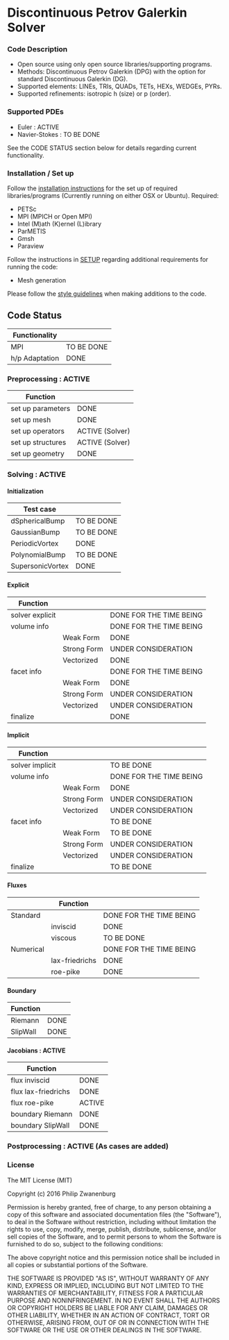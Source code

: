 # Discontinuous Petrov Galerkin Solver

### Code Description
- Open source using only open source libraries/supporting programs.
- Methods: Discontinuous Petrov Galerkin (DPG) with the option for standard Discontinuous Galerkin (DG).
- Supported elements: LINEs, TRIs, QUADs, TETs, HEXs, WEDGEs, PYRs.
- Supported refinements: isotropic h (size) or p (order).

### Supported PDEs
- Euler         : ACTIVE
- Navier-Stokes : TO BE DONE

See the CODE STATUS section below for details regarding current functionality.

### Installation / Set up
Follow the [installation instructions](INSTALL.md) for the set up of required libraries/programs (Currently running on
either OSX or Ubuntu). Required:
- PETSc
- MPI (MPICH or Open MPI)
- Intel (M)ath (K)ernel (L)ibrary
- ParMETIS
- Gmsh
- Paraview

Follow the instructions in [SETUP](SETUP.md) regarding additional requirements for running the code:
- Mesh generation

Please follow the [style guidelines](STYLE.md) when making additions to the code.


## Code Status
| Functionality  |            |
|----------------|------------|
| MPI            | TO BE DONE |
| h/p Adaptation | DONE       |

### Preprocessing : ACTIVE
| Function          |                 |
|-------------------|-----------------|
| set up parameters | DONE            |
| set up mesh       | DONE            |
| set up operators  | ACTIVE (Solver) |
| set up structures | ACTIVE (Solver) |
| set up geometry   | DONE            |

### Solving : ACTIVE
#### Initialization
| Test case        |            |
|------------------|------------|
| dSphericalBump   | TO BE DONE |
| GaussianBump     | TO BE DONE |
| PeriodicVortex   | DONE       |
| PolynomialBump   | TO BE DONE |
| SupersonicVortex | DONE       |

#### Explicit
| Function        |             |                         |
|-----------------|-------------|-------------------------|
| solver explicit |             | DONE FOR THE TIME BEING |
| volume info     |             | DONE FOR THE TIME BEING |
|                 | Weak Form   | DONE                    |
|                 | Strong Form | UNDER CONSIDERATION     |
|                 | Vectorized  | DONE                    |
| facet info      |             | DONE FOR THE TIME BEING |
|                 | Weak Form   | DONE                    |
|                 | Strong Form | UNDER CONSIDERATION     |
|                 | Vectorized  | UNDER CONSIDERATION     |
| finalize        |             | DONE                    |

#### Implicit
| Function        |             |                         |
|-----------------|-------------|-------------------------|
| solver implicit |             | TO BE DONE              |
| volume info     |             | DONE FOR THE TIME BEING |
|                 | Weak Form   | DONE                    |
|                 | Strong Form | UNDER CONSIDERATION     |
|                 | Vectorized  | UNDER CONSIDERATION     |
| facet info      |             | TO BE DONE              |
|                 | Weak Form   | TO BE DONE              |
|                 | Strong Form | UNDER CONSIDERATION     |
|                 | Vectorized  | UNDER CONSIDERATION     |
| finalize        |             | TO BE DONE              |

#### Fluxes
|           | Function       |                         |
|-----------|----------------|-------------------------|
| Standard  |                | DONE FOR THE TIME BEING |
|           | inviscid       | DONE                    |
|           | viscous        | TO BE DONE              |
| Numerical |                | DONE FOR THE TIME BEING |
|           | lax-friedrichs | DONE                    |
|           | roe-pike       | DONE                    |

#### Boundary
| Function |                |
|----------|----------------|
| Riemann  | DONE           |
| SlipWall | DONE           |

#### Jacobians          : ACTIVE
| Function            |      |
|---------------------|------|
| flux inviscid       | DONE |
| flux lax-friedrichs | DONE |
| flux roe-pike       | ACTIVE |
| boundary Riemann    | DONE |
| boundary SlipWall   | DONE |


### Postprocessing : ACTIVE (As cases are added)


### License
The MIT License (MIT)

Copyright (c) 2016 Philip Zwanenburg

Permission is hereby granted, free of charge, to any person obtaining a copy of this software and associated
documentation files (the "Software"), to deal in the Software without restriction, including without limitation the
rights to use, copy, modify, merge, publish, distribute, sublicense, and/or sell copies of the Software, and to permit
persons to whom the Software is furnished to do so, subject to the following conditions:

The above copyright notice and this permission notice shall be included in all copies or substantial portions of the
Software.

THE SOFTWARE IS PROVIDED "AS IS", WITHOUT WARRANTY OF ANY KIND, EXPRESS OR IMPLIED, INCLUDING BUT NOT LIMITED TO THE
WARRANTIES OF MERCHANTABILITY, FITNESS FOR A PARTICULAR PURPOSE AND NONINFRINGEMENT. IN NO EVENT SHALL THE AUTHORS OR
COPYRIGHT HOLDERS BE LIABLE FOR ANY CLAIM, DAMAGES OR OTHER LIABILITY, WHETHER IN AN ACTION OF CONTRACT, TORT OR
OTHERWISE, ARISING FROM, OUT OF OR IN CONNECTION WITH THE SOFTWARE OR THE USE OR OTHER DEALINGS IN THE SOFTWARE.
